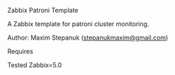 Zabbix Patroni Template

A Zabbix template for patroni cluster monitoring.

Author: Maxim Stepanuk (stepanukmaxim@gmail.com)

Requires

Tested Zabbix=5.0
